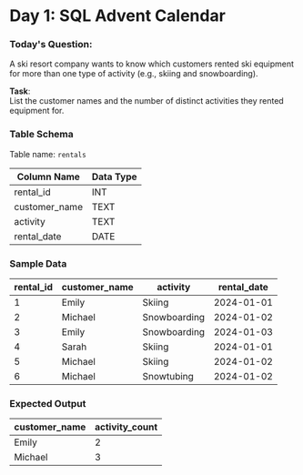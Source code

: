 # Day 1: SQL Advent Calendar

### Today's Question:
A ski resort company wants to know which customers rented ski equipment for more than one type of activity (e.g., skiing and snowboarding). 

**Task**:  
List the customer names and the number of distinct activities they rented equipment for.

### Table Schema
Table name: `rentals`

| Column Name     | Data Type |
|------------------|-----------|
| rental_id        | INT       |
| customer_name    | TEXT      |
| activity         | TEXT      |
| rental_date      | DATE      |

### Sample Data

| rental_id | customer_name | activity      | rental_date |
|-----------|---------------|---------------|-------------|
| 1         | Emily         | Skiing        | 2024-01-01  |
| 2         | Michael       | Snowboarding  | 2024-01-02  |
| 3         | Emily         | Snowboarding  | 2024-01-03  |
| 4         | Sarah         | Skiing        | 2024-01-01  |
| 5         | Michael       | Skiing        | 2024-01-02  |
| 6         | Michael       | Snowtubing    | 2024-01-02  |

### Expected Output

| customer_name | activity_count |
|---------------|----------------|
| Emily         | 2              |
| Michael       | 3              |
